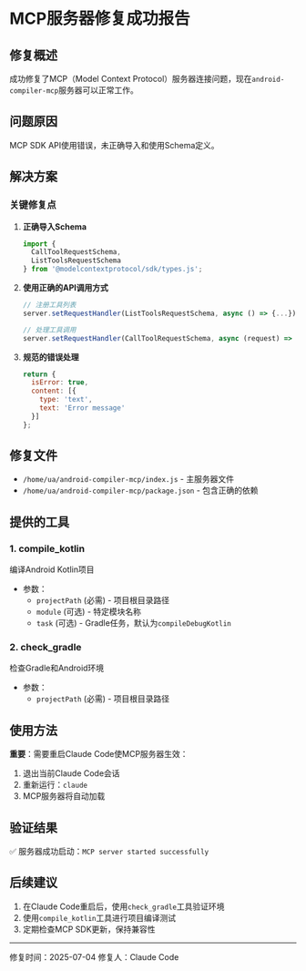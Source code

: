 # MCP服务器修复成功报告

## 修复概述
成功修复了MCP（Model Context Protocol）服务器连接问题，现在`android-compiler-mcp`服务器可以正常工作。

## 问题原因
MCP SDK API使用错误，未正确导入和使用Schema定义。

## 解决方案

### 关键修复点
1. **正确导入Schema**
   ```javascript
   import { 
     CallToolRequestSchema, 
     ListToolsRequestSchema 
   } from '@modelcontextprotocol/sdk/types.js';
   ```

2. **使用正确的API调用方式**
   ```javascript
   // 注册工具列表
   server.setRequestHandler(ListToolsRequestSchema, async () => {...});
   
   // 处理工具调用
   server.setRequestHandler(CallToolRequestSchema, async (request) => {...});
   ```

3. **规范的错误处理**
   ```javascript
   return {
     isError: true,
     content: [{
       type: 'text',
       text: 'Error message'
     }]
   };
   ```

## 修复文件
- `/home/ua/android-compiler-mcp/index.js` - 主服务器文件
- `/home/ua/android-compiler-mcp/package.json` - 包含正确的依赖

## 提供的工具

### 1. compile_kotlin
编译Android Kotlin项目
- 参数：
  - `projectPath` (必需) - 项目根目录路径
  - `module` (可选) - 特定模块名称
  - `task` (可选) - Gradle任务，默认为`compileDebugKotlin`

### 2. check_gradle
检查Gradle和Android环境
- 参数：
  - `projectPath` (必需) - 项目根目录路径

## 使用方法
**重要**：需要重启Claude Code使MCP服务器生效：
1. 退出当前Claude Code会话
2. 重新运行：`claude`
3. MCP服务器将自动加载

## 验证结果
✅ 服务器成功启动：`MCP server started successfully`

## 后续建议
1. 在Claude Code重启后，使用`check_gradle`工具验证环境
2. 使用`compile_kotlin`工具进行项目编译测试
3. 定期检查MCP SDK更新，保持兼容性

---
修复时间：2025-07-04
修复人：Claude Code